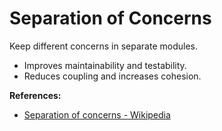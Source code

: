 # Separation of Concerns

Keep different concerns in separate modules.

- Improves maintainability and testability.
- Reduces coupling and increases cohesion.

**References:**
- [Separation of concerns - Wikipedia](https://en.wikipedia.org/wiki/Separation_of_concerns)
